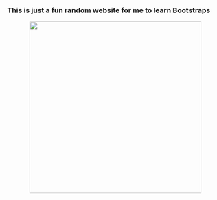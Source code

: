 ### This is just a fun random website for me to learn Bootstraps

<div style="display: flex; justify-content: center;">
  <img src="https://github.com/user-attachments/assets/9102cbb5-df7c-4855-9e1b-9490bbf47d92" height="400px">
</div>
